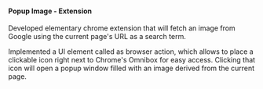 #### Popup Image - Extension

Developed elementary chrome extension that will fetch an image from Google using the current page's URL as a search term.

Implemented a UI element called as browser action, which allows to place a clickable icon right next to Chrome's Omnibox for easy access. Clicking that icon will open a popup window filled with an image derived from the current page.